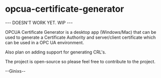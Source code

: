 # opcua-certificate-generator

--- DOESN'T WORK YET. WIP ---

OPCUA Certificate Generator is a desktop app (Windows/Mac) that can be used to generate a Certificate Authority and server/client certificate which can be used in a OPC UA environment.

Also plan on adding support for generating CRL's.

The project is open-source so please feel free to contribute to the project.

--Ginixs--
